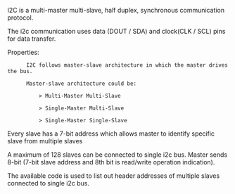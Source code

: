 I2C is a multi-master  multi-slave, half duplex, synchronous communication protocol.

The i2c communication uses data (DOUT / SDA) and clock(CLK / SCL) pins for data transfer.

Properties:

          I2C follows master-slave architecture in which the master drives the bus.

          Master-slave architecture could be:

              > Multi-Master Multi-Slave

              > Single-Master Multi-Slave

              > Single-Master Single-Slave


Every slave has a 7-bit address which allows master to identify specific slave from multiple slaves

A maximum of 128 slaves can be connected to single i2c bus. Master sends 8-bit (7-bit slave address
and 8th bit is read/write operation indication).

The available code is used to list out header addresses of multiple slaves connected to single i2c bus.